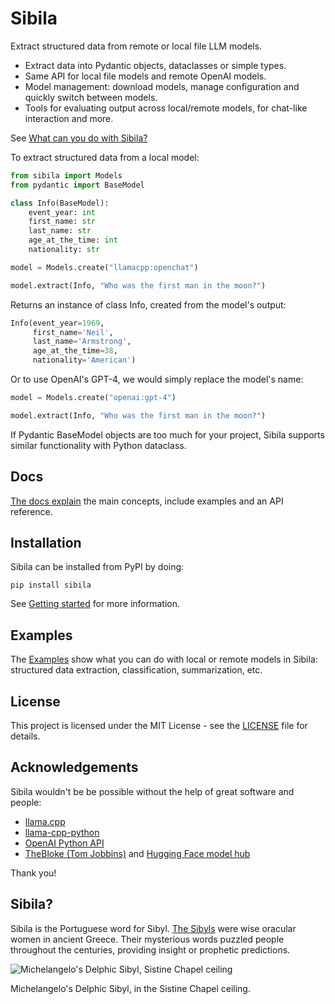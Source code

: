 # Sibila

Extract structured data from remote or local file LLM models.

- Extract data into Pydantic objects, dataclasses or simple types.
- Same API for local file models and remote OpenAI models.
- Model management: download models, manage configuration and quickly switch between models.
- Tools for evaluating output across local/remote models, for chat-like interaction and more.

See [What can you do with Sibila?](https://jndiogo.github.io/sibila/what/)

To extract structured data from a local model:

``` python
from sibila import Models
from pydantic import BaseModel

class Info(BaseModel):
    event_year: int
    first_name: str
    last_name: str
    age_at_the_time: int
    nationality: str

model = Models.create("llamacpp:openchat")

model.extract(Info, "Who was the first man in the moon?")
```

Returns an instance of class Info, created from the model's output:

``` python
Info(event_year=1969,
     first_name='Neil',
     last_name='Armstrong',
     age_at_the_time=38,
     nationality='American')
```

Or to use OpenAI's GPT-4, we would simply replace the model's name:

``` python
model = Models.create("openai:gpt-4")

model.extract(Info, "Who was the first man in the moon?")
```

If Pydantic BaseModel objects are too much for your project, Sibila supports similar functionality with Python dataclass.



## Docs

[The docs explain](https://jndiogo.github.io/sibila/) the main concepts, include examples and an API reference.


## Installation

Sibila can be installed from PyPI by doing:

```
pip install sibila
```

See [Getting started](https://jndiogo.github.io/sibila/installing/) for more information.



## Examples

The [Examples](https://jndiogo.github.io/sibila/examples/) show what you can do with local or remote models in Sibila: structured data extraction, classification, summarization, etc.



## License

This project is licensed under the MIT License - see the [LICENSE](https://github.com/jndiogo/sibila/blob/main/LICENSE) file for details.


## Acknowledgements

Sibila wouldn't be be possible without the help of great software and people:

- [llama.cpp](https://github.com/ggerganov/llama.cpp)
- [llama-cpp-python](https://github.com/abetlen/llama-cpp-python)
- [OpenAI Python API](https://github.com/openai/openai-python)
- [TheBloke (Tom Jobbins)](https://huggingface.co/TheBloke) and [Hugging Face model hub](https://huggingface.co/)

Thank you!


## Sibila?

Sibila is the Portuguese word for Sibyl. [The Sibyls](https://en.wikipedia.org/wiki/Sibyl) were wise oracular women in ancient Greece. Their mysterious words puzzled people throughout the centuries, providing insight or prophetic predictions.

![Michelangelo's Delphic Sibyl, Sistine Chapel ceiling](https://upload.wikimedia.org/wikipedia/commons/thumb/1/19/DelphicSibylByMichelangelo.jpg/471px-DelphicSibylByMichelangelo.jpg)

Michelangelo's Delphic Sibyl, in the Sistine Chapel ceiling.

